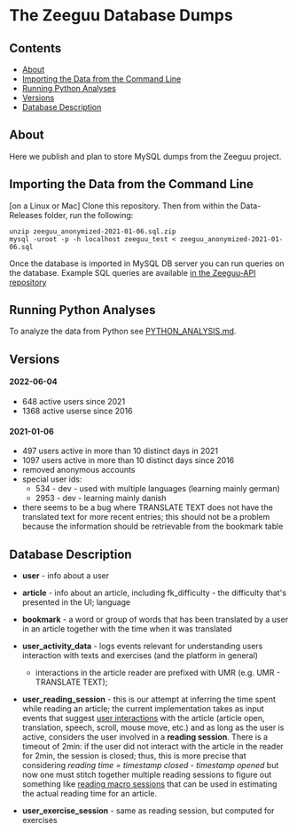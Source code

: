 # The Zeeguu Database Dumps

## Contents
- [About](#about)
- [Importing the Data from the Command Line](#importing-the-data-from-the-command-line)
- [Running Python Analyses](#running-python-analyses)
- [Versions](#versions)
- [Database Description](#database-description)

## About

Here we publish and plan to store MySQL dumps from the Zeeguu project. 

## Importing the Data from the Command Line

[on a Linux or Mac] Clone this repository. Then from within the Data-Releases folder, run the following: 
````
unzip zeeguu_anonymized-2021-01-06.sql.zip
mysql -uroot -p -h localhost zeeguu_test < zeeguu_anonymized-2021-01-06.sql
````

Once the database is imported in MySQL DB server you can run queries on the database. Example SQL queries are available [in the Zeeguu-API repository](https://github.com/zeeguu-ecosystem/zeeguu-api/tree/master/tools/sql)



## Running Python Analyses

To analyze the data from Python see [PYTHON_ANALYSIS.md](./PYTHON_ANALYSIS.md). 


## Versions

#### 2022-06-04
* 648 active users since 2021
* 1368 active userse since 2016


#### 2021-01-06

* 497 users active in more than 10 distinct days in 2021
* 1097 users active in more than 10 distinct days since 2016
* removed anonymous accounts
* special user ids: 
	* 534 - dev - used with multiple languages (learning mainly german)
	* 2953 - dev - learning mainly danish
* there seems to be a bug where TRANSLATE TEXT does not have the translated text for more recent entries; this should not be a problem because the information should be retrievable from the bookmark table





## Database Description

* **user** - info about a user 
* **article** - info about an article, including fk_difficulty - the difficulty that's presented in the UI; language 
* **bookmark** - a word or group of words that has been translated by a user in an article together with the time when it was translated
* **user\_activity\_data** - logs events relevant for understanding users interaction with texts and exercises (and the platform in general)
	* interactions in the article reader are prefixed with UMR (e.g. UMR - TRANSLATE TEXT);

* **user\_reading\_session** - this is our attempt at inferring the time spent while reading an article; the current implementation takes as input events that suggest [user interactions](https://github.com/zeeguu-ecosystem/zeeguu-api/blob/master/zeeguu/core/model/user_reading_session.py) with the article (article open, translation, speech, scroll, mouse move, etc.) and as long as the user is active, considers the user involved in a **reading session**. There is a timeout of 2min: if the user did not interact with the article in the reader for 2min, the session is closed; thus, this is more precise that considering *reading time = timestamp closed - timestamp opened* but now one must stitch together multiple reading sessions to figure out something like [reading macro sessions](https://github.com/zeeguu-ecosystem/DB-Examples/blob/master/python-analysis/macro_session.py) that can be used in estimating the actual reading time for an article. 

* **user\_exercise\_session** - same as reading session, but computed for exercises




